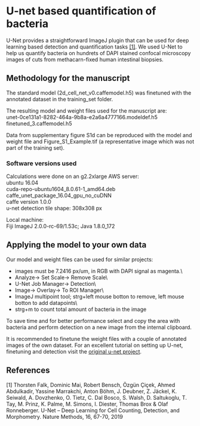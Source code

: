 # U-net based quantification of bacteria

U-Net provides a straightforward ImageJ plugin that can be used for deep learning based detection and quantification tasks [[1]](#1).
We used U-Net to help us quantify bacteria on hundrets of DAPI stained confocal microscopy images of cuts from methacarn-fixed human intestinal biopsies.

## Methodology for the manuscript

The standard model (2d_cell_net_v0.caffemodel.h5) was finetuned with the annotated dataset in the training_set folder.

The resulting model and weight files used for the manuscript are:\
unet-0ce131a1-8282-464a-9b8a-e2a6a4777166.modeldef.h5\
finetuned_3.caffemodel.h5

Data from supplementary figure S1d can be reproduced with the model and weight file and Figure_S1_Example.tif (a representative image which was not part of the training set).

### Software versions used

Calculations were done on an g2.2xlarge AWS server:\
ubuntu 16.04\
cuda-repo-ubuntu1604_8.0.61-1_amd64.deb\
caffe_unet_package_16.04_gpu_no_cuDNN\
caffe version 1.0.0\
u-net detection tile shape: 308x308 px

Local machine:\
Fiji ImageJ 2.0.0-rc-69/1.53c; Java 1.8.0_172

## Applying the model to your own data

Our model and weight files can be used for similar projects:

- images must be 7.2416 px/um, in RGB with DAPI signal as magenta.\
- Analyze-> Set Scale-> Remove Scale\
- U-Net Job Manager-> Detection\
- Image-> Overlay-> To ROI Manager\
- ImageJ multipoint tool; strg+left mouse botton to remove, left mouse botton to add datapoints\
- strg+m to count total amount of bacteria in the image

To save time and for better performance select and copy the area with bacteria and perform detection on a new image from the internal clipboard.

It is recommended to finetune the weight files with a couple of annotated images of the own dataset.
For an excellent tutorial on setting up U-net, finetuning and detection visit the [original u-net project](https://lmb.informatik.uni-freiburg.de/resources/opensource/unet/#detection).

## References
<a id="1">[1]</a>
Thorsten Falk, Dominic Mai, Robert Bensch, Özgün Çiçek, Ahmed Abdulkadir, Yassine Marrakchi, Anton Böhm, J. Deubner, Z. Jäckel, K. Seiwald, A. Dovzhenko, O. Tietz, C. Dal Bosco, S. Walsh, D. Saltukoglu, T. Tay, M. Prinz, K. Palme, M. Simons, I. Diester, Thomas Brox & Olaf Ronneberger. U-Net – Deep Learning for Cell Counting, Detection, and Morphometry. Nature Methods, 16, 67-70, 2019
